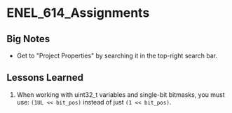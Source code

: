 # ENEL_614_Assignments
 
## Big Notes
* Get to "Project Properties" by searching it in the top-right search bar.

## Lessons Learned
1. When working with uint32_t variables and single-bit bitmasks, you must use: `(1UL << bit_pos)` instead of just `(1 << bit_pos)`.

